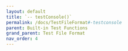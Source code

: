 ```yaml
---
layout: default
title: `-- testConsole()`
permalink: /docs/TestFileFormat#-testconsole
parent: Built-in Test Functions
grand_parent: Test File Format
nav_order: 4
---
```

